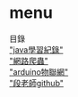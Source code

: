 # menu
目錄
<br>
<a href=https://github.com/a26703248/Java0323>"java學習紀錄"</a>
<br>
<a href=https://github.com/a26703248/Java0323>"網路爬蟲"</a>
<br>
<a href=https://github.com/a26703248/arduino>"arduino物聯網"</a>
<br>
<a href=https://github.com/vincenttuan>"段老師github"</a>
<br>
